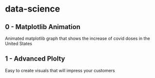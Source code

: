 # data-science

## 0 - Matplotlib Animation

Animated matplotlib graph that shows the increase of covid doses in the United States

## 1 - Advanced Plolty 

Easy to create visuals that will impress your customers 
